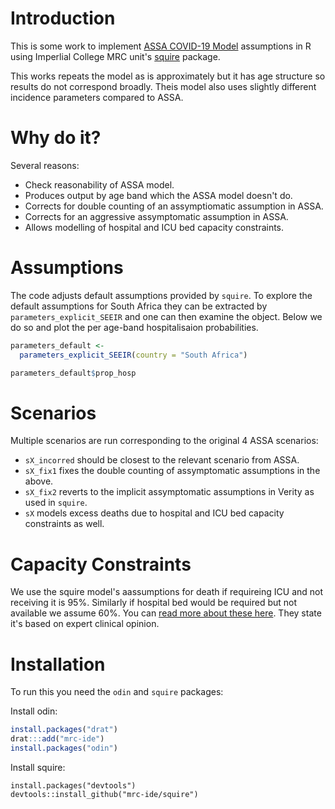 
# Introduction

This is some work to implement [ASSA COVID-19 Model](http://www.assacovid19.org.za/) assumptions in R using Imperlial College MRC unit's [squire](https://github.com/mrc-ide/squire) package.

This works repeats the model as is approximately but it has age structure so results do not correspond broadly.  Theis model also uses slightly different incidence parameters compared to ASSA.

# Why do it?

Several reasons:

* Check reasonability of ASSA model.
* Produces output by age band which the ASSA model doesn't do.
* Corrects for double counting of an assymptiomatic assumption in ASSA.
* Corrects for an aggressive assymptomatic assumption in ASSA.
* Allows modelling of hospital and ICU bed capacity constraints.

# Assumptions

The code adjusts default assumptions provided by `squire`.  To explore the default assumptions for South Africa they can be extracted by `parameters_explicit_SEEIR` and one can then examine the object.  Below we do so and plot the per age-band hospitalisaion probabilities.

```r
parameters_default <-
  parameters_explicit_SEEIR(country = "South Africa")

parameters_default$prop_hosp

```

# Scenarios

Multiple scenarios are run corresponding to the original 4 ASSA scenarios:

* `sX_incorred` should be closest to the relevant scenario from ASSA.
* `sX_fix1` fixes the double counting of assymptomatic assumptions in the above.
* `sX_fix2` reverts to the implicit assymptomatic assumptions in Verity as used in `squire`.
* `sX` models excess deaths due to hospital and ICU bed capacity constraints as well.

# Capacity Constraints

We use the squire model's aassumptions for death if requireing ICU and not receiving it is 95%.  Similarly if hospital bed would be required but not available we assume 60%.  You can [read more about these here](https://mrc-ide.github.io/global-lmic-reports/parameters.html).  They state it's based on expert clinical opinion.

# Installation

To run this you need the `odin` and `squire` packages:

Install odin:
```r
install.packages("drat")
drat:::add("mrc-ide")
install.packages("odin")
```

Install squire:
```
install.packages("devtools")
devtools::install_github("mrc-ide/squire")
```
